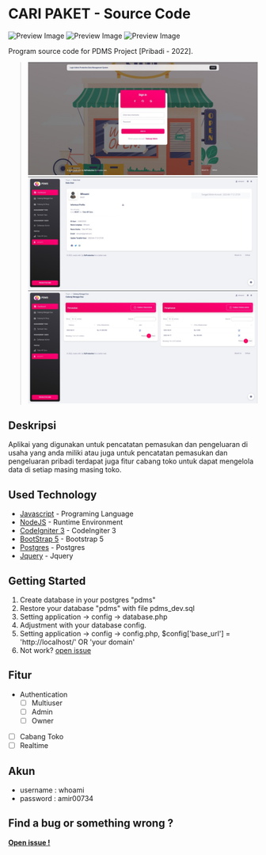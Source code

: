 # CARI PAKET - Source Code

![Preview Image](https://img.shields.io/github/last-commit/rizatsk/pdms?style=flat-square)
![Preview Image](https://img.shields.io/github/languages/count/rizatsk/pdms?style=flat-square)
![Preview Image](https://img.shields.io/github/languages/top/rizatsk/pdms?style=flat-square)

Program source code for PDMS Project [Pribadi - 2022].
> ![Preview Image](https://github.com/rizatsk/pdms/blob/main/public/front.jpeg)
> ![Preview Image](https://github.com/rizatsk/pdms/blob/main/public/index.jpeg)
> ![Preview Image](https://github.com/rizatsk/pdms/blob/main/public/index2.jpeg)

## Deskripsi
Aplikai yang digunakan untuk pencatatan pemasukan dan pengeluaran 
di usaha yang anda miliki atau juga untuk pencatatan pemasukan dan pengeluaran pribadi
terdapat juga fitur cabang toko untuk dapat mengelola data di setiap masing masing toko.

## Used Technology

- [Javascript](https://www.javascript.com/) - Programing Language
- [NodeJS](https://nodejs.org/en/about/) - Runtime Environment 
- [CodeIgniter 3](https://www.codeigniter.com/) - CodeIngiter 3
- [BootStrap 5](https://getbootstrap.com/) - Bootstrap 5
- [Postgres](https://www.postgresql.org/) - Postgres
- [Jquery](https://jquery.com/) - Jquery

## Getting Started
1. Create database in your postgres "pdms"
2. Restore your database "pdms" with file pdms_dev.sql
3. Setting application -> config -> database.php
4. Adjustment with your database config.
5. Setting application -> config -> config.php, $config['base_url'] = 'http://localhost/' OR 'your domain' 
6. Not work? [open issue](https://github.com/rizatsk/pdms_dev/issues)

## Fitur
- Authentication
	 - [ ] Multiuser
	 - [ ] Admin
	 - [ ] Owner	 
- [ ] Cabang Toko
- [ ] Realtime

## Akun
- username : whoami
- password : amir00734

## Find a bug or something wrong ?
**[Open issue !](https://github.com/rizatsk/pdms_dev/issues)**
